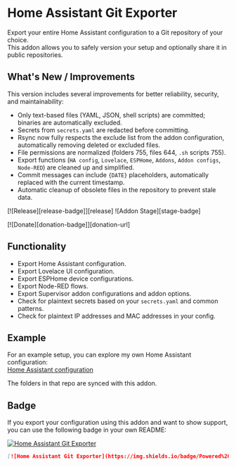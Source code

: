 # Home Assistant Git Exporter

Export your entire Home Assistant configuration to a Git repository of your choice.  
This addon allows you to safely version your setup and optionally share it in public repositories.

## What's New / Improvements

This version includes several improvements for better reliability, security, and maintainability:

* Only text-based files (YAML, JSON, shell scripts) are committed; binaries are automatically excluded.
* Secrets from `secrets.yaml` are redacted before committing.
* Rsync now fully respects the exclude list from the addon configuration, automatically removing deleted or excluded files.
* File permissions are normalized (folders 755, files 644, `.sh` scripts 755).
* Export functions (`HA config`, `Lovelace`, `ESPHome`, `Addons`, `Addon configs`, `Node-RED`) are cleaned up and simplified.
* Commit messages can include `{DATE}` placeholders, automatically replaced with the current timestamp.
* Automatic cleanup of obsolete files in the repository to prevent stale data.

[![Release][release-badge]][release]
![Addon Stage][stage-badge]

[![Donate][donation-badge]][donation-url]

## Functionality

* Export Home Assistant configuration.
* Export Lovelace UI configuration.
* Export ESPHome device configurations.
* Export Node-RED flows.
* Export Supervisor addon configurations and addon options.
* Check for plaintext secrets based on your `secrets.yaml` and common patterns.
* Check for plaintext IP addresses and MAC addresses in your config.

## Example

For an example setup, you can explore my own Home Assistant configuration:  
[Home Assistant configuration](https://github.com/seb5594/Home-Assistant-git-exporter-Addon/blob/main/git-exporter/config.yaml)

The folders in that repo are synced with this addon.

## Badge

If you export your configuration using this addon and want to show support, you can use the following badge in your own README:

[![Home Assistant Git Exporter](https://img.shields.io/badge/Powered%20by-Home%20Assistant%20Git%20Exporter-%23d32f2f)](https://github.com/seb5594/Home-Assistant-git-exporter-Addon/blob/main/git-exporter/config.yaml)

```markdown
[![Home Assistant Git Exporter](https://img.shields.io/badge/Powered%20by-Home%20Assistant%20Git%20Exporter-%23d32f2f)](https://github.com/seb5594/Home-Assistant-git-exporter-Addon/blob/main/git-exporter/config.yaml)
